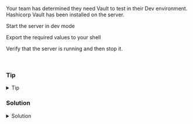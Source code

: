 Your team has determined they need Vault to test in their Dev environment. Hashicorp Vault has been installed on the server. 

Start the server in dev mode

Export the required values to your shell

Verify that the server is running and then stop it.

<br>

### Tip

<details>
<summary>Tip</summary>

[Getting started with Dev Server](https://developer.hashicorp.com/vault/tutorials/getting-started/getting-started-dev-server)

</details>

### Solution
<details>
<summary>Solution</summary>

Start the Vault server in dev mode.

```plain
vault server -dev &
```{{exec}}

Export the values you need. These can be found in the output of the above command

```plain

export VAULT_ADDR='http://127.0.0.1:8200'
export VAULT_TOKEN=" <token from output> "

```

Verify that the server is running

```plain
vault status
```{{exec}}

Notice the Seal Type and the Sealed value.

Verify the open ports for Vault

```plain
lsof -i :8200
ss -ntulp | grep 820
```{{exec}}

Why do you think there is a port 8200 and 8201 for vault, if we're only connecting to the service on port 8200?

Stop vault by killing the above pids

```plain
kill -9 <pid of Vault>
```

</details>